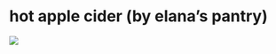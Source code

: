 <!--
id: 625560375
link: http://tumblr.atmos.org/post/625560375/hot-apple-cider-by-elanas-pantry
slug: hot-apple-cider-by-elanas-pantry
date: Sun May 23 2010 11:00:39 GMT-0700 (PDT)
publish: 2010-05-023
tags: 
title: hot apple cider (by elana&#8217;s pantry)
-->


hot apple cider (by elana&#8217;s pantry)
=========================================

![](http://25.media.tumblr.com/tumblr_l2vwp3aAPd1qz4sngo1_500.jpg)

